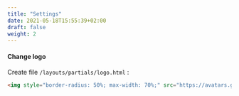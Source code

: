 ```yaml
---
title: "Settings"
date: 2021-05-18T15:55:39+02:00
draft: false
weight: 2
---
```


#### Change logo

Create file `/layouts/partials/logo.html` :

```html
<img style="border-radius: 50%; max-width: 70%;" src="https://avatars.githubusercontent.com/u/22755712?v=4">
```